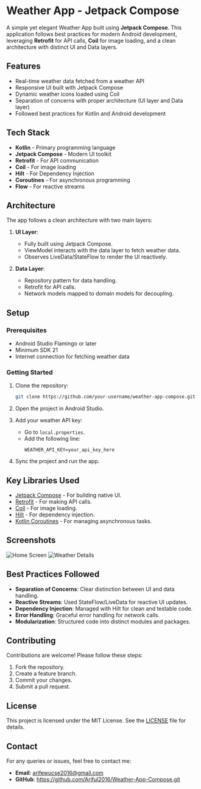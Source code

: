 # Weather App - Jetpack Compose

A simple yet elegant Weather App built using **Jetpack Compose**. This application follows best practices for modern Android development, leveraging **Retrofit** for API calls, **Coil** for image loading, and a clean architecture with distinct UI and Data layers.

## Features

- Real-time weather data fetched from a weather API
- Responsive UI built with Jetpack Compose
- Dynamic weather icons loaded using Coil
- Separation of concerns with proper architecture (UI layer and Data layer)
- Followed best practices for Kotlin and Android development

## Tech Stack

- **Kotlin** - Primary programming language
- **Jetpack Compose** - Modern UI toolkit
- **Retrofit** - For API communication
- **Coil** - For image loading
- **Hilt** - For Dependency Injection
- **Coroutines** - For asynchronous programming
- **Flow** - For reactive streams

## Architecture

The app follows a clean architecture with two main layers:

1. **UI Layer**:
   - Fully built using Jetpack Compose.
   - ViewModel interacts with the data layer to fetch weather data.
   - Observes LiveData/StateFlow to render the UI reactively.

2. **Data Layer**:
   - Repository pattern for data handling.
   - Retrofit for API calls.
   - Network models mapped to domain models for decoupling.

## Setup

### Prerequisites

- Android Studio Flamingo or later
- Minimum SDK 21
- Internet connection for fetching weather data

### Getting Started

1. Clone the repository:

   ```bash
   git clone https://github.com/your-username/weather-app-compose.git
   ```

2. Open the project in Android Studio.

3. Add your weather API key:
   - Go to `local.properties`.
   - Add the following line:
     ```properties
     WEATHER_API_KEY=your_api_key_here
     ```

4. Sync the project and run the app.

## Key Libraries Used

- [Jetpack Compose](https://developer.android.com/jetpack/compose) - For building native UI.
- [Retrofit](https://square.github.io/retrofit/) - For making API calls.
- [Coil](https://coil-kt.github.io/coil/) - For image loading.
- [Hilt](https://dagger.dev/hilt/) - For dependency injection.
- [Kotlin Coroutines](https://kotlinlang.org/docs/coroutines-overview.html) - For managing asynchronous tasks.

## Screenshots

![Home Screen](https://via.placeholder.com/400x800?text=Home+Screen)
![Weather Details](https://via.placeholder.com/400x800?text=Weather+Details)

## Best Practices Followed

- **Separation of Concerns**: Clear distinction between UI and data handling.
- **Reactive Streams**: Used StateFlow/LiveData for reactive UI updates.
- **Dependency Injection**: Managed with Hilt for clean and testable code.
- **Error Handling**: Graceful error handling for network calls.
- **Modularization**: Structured code into distinct modules and packages.

## Contributing

Contributions are welcome! Please follow these steps:

1. Fork the repository.
2. Create a feature branch.
3. Commit your changes.
4. Submit a pull request.

## License

This project is licensed under the MIT License. See the [LICENSE](LICENSE) file for details.

## Contact

For any queries or issues, feel free to contact me:

- **Email**: arifewucse2016@gmail.com
- **GitHub**: https://github.com/Ariful2016/Weather-App-Compose.git

